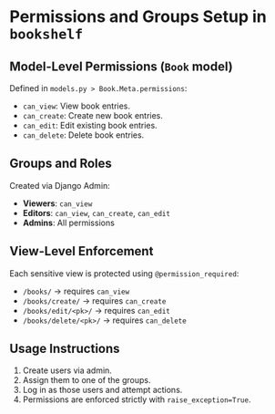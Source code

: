 # Permissions and Groups Setup in `bookshelf`

## Model-Level Permissions (`Book` model)

Defined in `models.py > Book.Meta.permissions`:
- `can_view`: View book entries.
- `can_create`: Create new book entries.
- `can_edit`: Edit existing book entries.
- `can_delete`: Delete book entries.

## Groups and Roles

Created via Django Admin:
- **Viewers**: `can_view`
- **Editors**: `can_view`, `can_create`, `can_edit`
- **Admins**: All permissions

## View-Level Enforcement

Each sensitive view is protected using `@permission_required`:
- `/books/` → requires `can_view`
- `/books/create/` → requires `can_create`
- `/books/edit/<pk>/` → requires `can_edit`
- `/books/delete/<pk>/` → requires `can_delete`

## Usage Instructions

1. Create users via admin.
2. Assign them to one of the groups.
3. Log in as those users and attempt actions.
4. Permissions are enforced strictly with `raise_exception=True`.